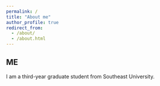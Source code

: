 ```yaml
---
permalink: /
title: "About me"
author_profile: true
redirect_from: 
  - /about/
  - /about.html
---
```





ME
------
I am a third-year graduate student from Southeast University.
